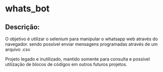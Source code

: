 # whats_bot

## Descrição:

O objetivo é utilizar o selenium para manipular o whatsapp web através do navegador. sendo possível enviar mensagens programadas através de um arquivo .csv

Projeto legado e inutilizado, mantido somente para consulta e possível utilização de blocos de códigos em outros futuros projetos.
